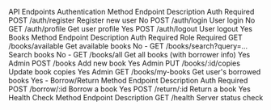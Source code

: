 API Endpoints
Authentication
Method	Endpoint	Description	Auth Required
POST	/auth/register	Register new user	No
POST	/auth/login	User login	No
GET	/auth/profile	Get user profile	Yes
POST	/auth/logout	User logout	Yes
Books
Method	Endpoint	Description	Auth Required	Role Required
GET	/books/available	Get available books	No	-
GET	/books/search?query=...	Search books	No	-
GET	/books/all	Get all books (with borrower info)	Yes	Admin
POST	/books	Add new book	Yes	Admin
PUT	/books/:id/copies	Update book copies	Yes	Admin
GET	/books/my-books	Get user's borrowed books	Yes	-
Borrow/Return
Method	Endpoint	Description	Auth Required
POST	/borrow/:id	Borrow a book	Yes
POST	/return/:id	Return a book	Yes
Health Check
Method	Endpoint	Description
GET	/health	Server status check
